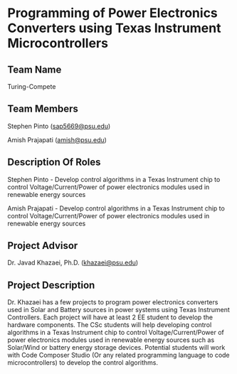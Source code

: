 # Programming of Power Electronics Converters using Texas Instrument Microcontrollers

## Team Name

Turing-Compete

## Team Members

Stephen Pinto (sap5669@psu.edu)

Amish Prajapati (amish@psu.edu)

## Description Of Roles

Stephen Pinto - Develop control algorithms in a Texas Instrument chip to control Voltage/Current/Power of power electronics modules used in renewable energy sources

Amish Prajapati - Develop control algorithms in a Texas Instrument chip to control Voltage/Current/Power of power electronics modules used in renewable energy sources

## Project Advisor

Dr. Javad Khazaei, Ph.D. (khazaei@psu.edu)

## Project Description

Dr. Khazaei has a few projects to program power electronics converters used in Solar and Battery sources in power systems using Texas Instrument Controllers. Each project will have at least 2 EE student to develop the hardware components. The CSc students will help developing control algorithms in a Texas Instrument chip to control Voltage/Current/Power of power electronics modules used in renewable energy sources such as Solar/Wind or battery energy storage devices. Potential students will work with Code Composer Studio (Or any related programming language to code microcontrollers) to develop the control algorithms.
